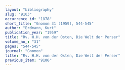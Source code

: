 ```yaml
---
layout: "bibliography"
slug: "9103"
occurrence_id: "1878"
short_title: "Gnomon 31 (1959), 544-545"
author: "Erdmann, Kurt"
publication_year: "1959"
title: "Rv. H.H. von der Osten, Die Welt der Perser"
volume_no_: "31"
pages: "544-545"
journal: "Gnomon"
title: "Rv. H.H. von der Osten, Die Welt der Perser"
previous_item: "9106"
---
```

